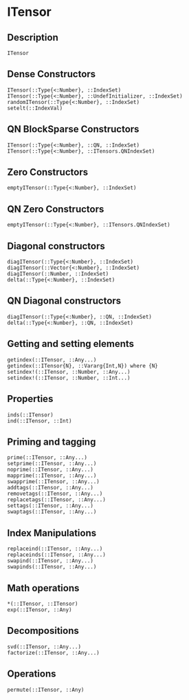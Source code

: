 # ITensor

## Description

```@docs
ITensor
```

## Dense Constructors

```@docs
ITensor(::Type{<:Number}, ::IndexSet)
ITensor(::Type{<:Number}, ::UndefInitializer, ::IndexSet)
randomITensor(::Type{<:Number}, ::IndexSet)
setelt(::IndexVal)
```

## QN BlockSparse Constructors

```@docs
ITensor(::Type{<:Number}, ::QN, ::IndexSet)
ITensor(::Type{<:Number}, ::ITensors.QNIndexSet)
```

## Zero Constructors

```@docs
emptyITensor(::Type{<:Number}, ::IndexSet)
```

## QN Zero Constructors

```@docs
emptyITensor(::Type{<:Number}, ::ITensors.QNIndexSet)
```

## Diagonal constructors

```@docs
diagITensor(::Type{<:Number}, ::IndexSet)
diagITensor(::Vector{<:Number}, ::IndexSet)
diagITensor(::Number, ::IndexSet)
delta(::Type{<:Number}, ::IndexSet)
```

## QN Diagonal constructors

```@docs
diagITensor(::Type{<:Number}, ::QN, ::IndexSet)
delta(::Type{<:Number}, ::QN, ::IndexSet)
```

## Getting and setting elements

```@docs
getindex(::ITensor, ::Any...)
getindex(::ITensor{N}, ::Vararg{Int,N}) where {N}
setindex!(::ITensor, ::Number, ::Any...)
setindex!(::ITensor, ::Number, ::Int...)
```

## Properties

```@docs
inds(::ITensor)
ind(::ITensor, ::Int)
```

## Priming and tagging

```@docs
prime(::ITensor, ::Any...)
setprime(::ITensor, ::Any...)
noprime(::ITensor, ::Any...)
mapprime(::ITensor, ::Any...)
swapprime(::ITensor, ::Any...)
addtags(::ITensor, ::Any...)
removetags(::ITensor, ::Any...)
replacetags(::ITensor, ::Any...)
settags(::ITensor, ::Any...)
swaptags(::ITensor, ::Any...)
```

## Index Manipulations

```@docs
replaceind(::ITensor, ::Any...)
replaceinds(::ITensor, ::Any...)
swapind(::ITensor, ::Any...)
swapinds(::ITensor, ::Any...)
```

## Math operations

```@docs
*(::ITensor, ::ITensor)
exp(::ITensor, ::Any)
```

## Decompositions
```@docs
svd(::ITensor, ::Any...)
factorize(::ITensor, ::Any...)
```

## Operations

```@docs
permute(::ITensor, ::Any)
```

